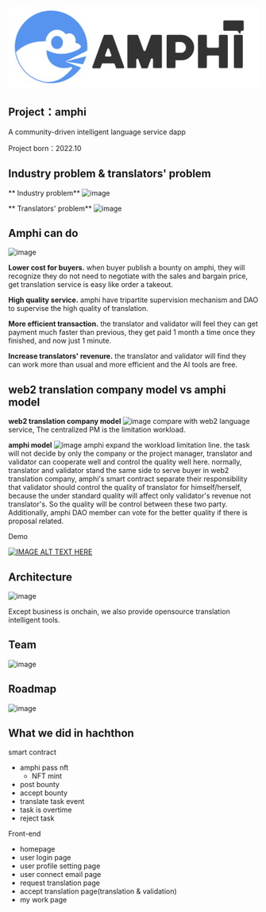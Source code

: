 ![image](https://github.com/Amphi-lab/hackathon-2022-winter-1/blob/main/teams/16-Amphi/Docs/frog-logo_light.png)

## Project：amphi
A community-driven intelligent language service dapp

Project born：2022.10

## Industry problem & translators' problem
** Industry problem**
![image](https://github.com/Amphi-lab/hackathon-2022-winter/blob/main/teams/16-Amphi/Doc/Industry%20problem.png)

** Translators' problem**
![image](https://github.com/Amphi-lab/hackathon-2022-winter/blob/main/teams/16-Amphi/Doc/Translator%E2%80%98s%20problem.png)

## Amphi can do
![image](https://github.com/Amphi-lab/hackathon-2022-winter/blob/main/teams/16-Amphi/Doc/Amphi%20do.png)

**Lower cost for buyers.** when buyer publish a bounty on amphi, they will recognize they do not need to negotiate with the sales and bargain price, get translation service is easy like order a takeout.

**High quality service.** amphi have tripartite supervision mechanism and DAO to supervise the high quality of translation.

**More efficient transaction.** the translator and validator will feel they can get payment much faster than previous, they get paid 1 month a time once they finished, and now just 1 minute.

**Increase translators' revenure.** the translator and validator will find they can work more than usual and more efficient  and the AI tools are free.

## web2 translation company model vs amphi model

**web2 translation company model**
![image](https://github.com/Amphi-lab/hackathon-2022-winter/blob/main/teams/16-Amphi/Doc/%E5%9B%BE%E7%89%877.png)
compare with web2 language service, The centralized PM is the limitation workload.

**amphi model**
![image](https://github.com/Amphi-lab/hackathon-2022-winter/blob/main/teams/16-Amphi/Doc/%E5%9B%BE%E7%89%876.png)
amphi expand the workload limitation line. the task will not decide by only the company or the project manager, translator and validator can cooperate well and control the quality well here. normally, translator and validator stand the same side to serve buyer in web2 translation company, amphi's smart contract separate their responsibility that validator should control the quality of translator for  himself/herself, because the under standard quality will affect only validator's revenue not translator's. So the quality will be control between these two party. Additionally, amphi DAO member can vote for the better quality if there is proposal related.


Demo
  
[![IMAGE ALT TEXT HERE](https://img.youtube.com/vi/wE-10IMH4Qk/0.jpg)](https://www.youtube.com/watch?v=wE-10IMH4Qk)


## Architecture 

![image](https://github.com/Amphi-lab/hackathon-2022-winter/blob/main/teams/16-Amphi/Doc/%E5%9B%BE%E7%89%875.png)

Except business is onchain, we also provide opensource translation intelligent tools.


## Team
![image](https://github.com/Amphi-lab/hackathon-2022-winter/blob/main/teams/16-Amphi/Doc/Team%20pic.png)

## Roadmap
![image](https://github.com/Amphi-lab/hackathon-2022-winter/blob/main/teams/16-Amphi/Doc/Roadmap.png)

## What we did in hachthon

smart contract
* amphi pass nft
    *  NFT mint
* post bounty
* accept bounty
* translate task event
* task is overtime
* reject task

Front-end
* homepage
* user login page
* user profile setting page
* user connect email page
* request translation page
* accept translation page(translation & validation)
* my work page 
